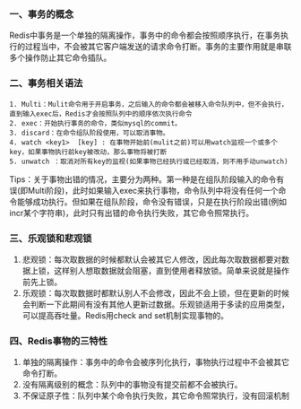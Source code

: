 ### 一、事务的概念

​	Redis中事务是一个单独的隔离操作，事务中的命令都会按照顺序执行，在事务执行的过程当中，不会被其它客户端发送的请求命令打断。事务的主要作用就是串联多个操作防止其它命令插队。

### 二、事务相关语法

	1. Multi：Mulit命令用于开启事务，之后输入的命令都会被移入命令队列中，但不会执行，直到输入exec后，Redis才会按照队列中的顺序依次执行命令
 	2. exec：开始执行事务的命令，类似mysql的commit。
 	3. discard：在命令组队阶段使用，可以取消事物。
 	4. watch <key1>  [key] : 在事物开始前(mulit之前)可以用watch监视一个或多个key，如果事物执行前key被改动，那么事物将被打断
 	5. unwatch ：取消对所有key的监视(如果事物已经执行或已经取消，则不用手动unwatch)

Tips：关于事物出错的情况，主要分为两种。第一种是在组队阶段输入的命令有误(即Multi阶段)，此时如果输入exec来执行事物，命令队列中将没有任何一个命令能够成功执行。但如果在组队阶段，命令没有错误，只是在执行阶段出错(例如 incr某个字符串)，此时只有出错的命令执行失败，其它命令照常执行。

### 三、乐观锁和悲观锁

1.  悲观锁：每次取数据的时候都默认会被其它人修改，因此每次取数据都要对数据上锁，这样别人想取数据就会阻塞，直到使用者释放锁。简单来说就是操作前先上锁。
2.  乐观锁：每次取数据时都默认别人不会修改，因此不会上锁，但在更新的时候会判断一下此期间有没有其他人更新过数据。乐观锁适用于多读的应用类型，可以提高吞吐量。Redis用check and set机制实现事物的。

### 四、Redis事物的三特性

1.  单独的隔离操作：事务中的命令会被序列化执行，事物执行过程中不会被其它命令打断。
2.  没有隔离级别的概念：队列中的事物没有提交前都不会被执行。
3.  不保证原子性：队列中某个命令执行失败，其它命令照常执行，没有回滚机制